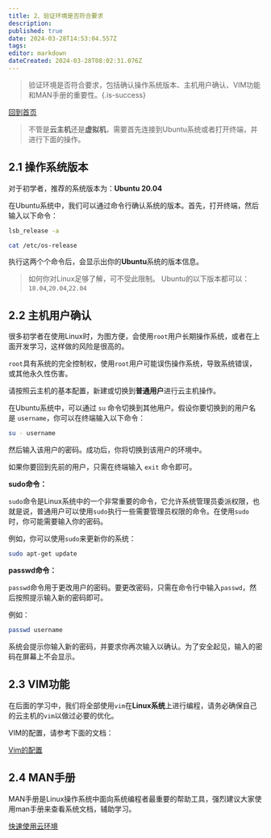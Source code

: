 ```yaml
---
title: 2、验证环境是否符合要求
description: 
published: true
date: 2024-03-28T14:53:04.557Z
tags: 
editor: markdown
dateCreated: 2024-03-28T08:02:31.076Z
---
```


> 验证环境是否符合要求，包括确认操作系统版本、主机用户确认、VIM功能和MAN手册的重要性。{.is-success}

[回到首页](/courses_resource/home)


> 不管是**云主机**还是**虚拟机**，需要首先连接到Ubuntu系统或者打开终端，并进行下面的操作。

## 2.1 操作系统版本

对于初学者，推荐的系统版本为：**Ubuntu 20.04**

在Ubuntu系统中，我们可以通过命令行确认系统的版本。首先，打开终端，然后输入以下命令：

```bash
lsb_release -a

cat /etc/os-release
```

执行这两个个命令后，会显示出你的**Ubuntu**系统的版本信息。

> 如何你对Linux足够了解，可不受此限制。
Ubuntu的以下版本都可以：`18.04`,`20.04`,`22.04`
> 

## 2.2 主机用户确认

很多初学者在使用Linux时，为图方便，会使用`root`用户长期操作系统，或者在上面开发学习，这样做的风险是很高的。

`root`具有系统的完全控制权，使用`root`用户可能误伤操作系统，导致系统错误，或其他永久性伤害。

请按照云主机的基本配置，新建或切换到**普通用户**进行云主机操作。

在Ubuntu系统中，可以通过 `su` 命令切换到其他用户。假设你要切换到的用户名是 `username`，你可以在终端输入以下命令：

```bash
su - username
```

然后输入该用户的密码。成功后，你将切换到该用户的环境中。

如果你要回到先前的用户，只需在终端输入 `exit` 命令即可。

**sudo命令：**

`sudo`命令是Linux系统中的一个非常重要的命令，它允许系统管理员委派权限，也就是说，普通用户可以使用`sudo`执行一些需要管理员权限的命令。在使用`sudo`时，你可能需要输入你的密码。

例如，你可以使用`sudo`来更新你的系统：

```bash
sudo apt-get update
```

**passwd命令：**

`passwd`命令用于更改用户的密码。要更改密码，只需在命令行中输入`passwd`，然后按照提示输入新的密码即可。

例如：

```bash
passwd username
```

系统会提示你输入新的密码，并要求你再次输入以确认。为了安全起见，输入的密码在屏幕上不会显示。

## 2.3 VIM功能

在后面的学习中，我们将全部使用`vim`在**Linux系统**上进行编程，请务必确保自己的云主机的`vim`以做过必要的优化。

VIM的配置，请参考下面的文档：

[Vim的配置](/courses_resource/cloud_usage/Vim_setup)

## 2.4 MAN手册

MAN手册是Linux操作系统中面向系统编程者最重要的帮助工具，强烈建议大家使用man手册来查看系统文档，辅助学习。

[快速使用云环境](/courses_resource/cloud_usage/快速使用云环境)